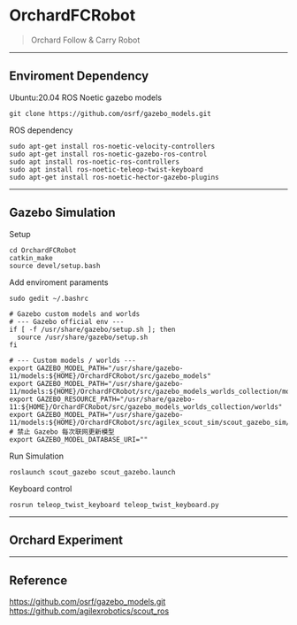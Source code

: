 # OrchardFCRobot
>Orchard Follow & Carry Robot

---
## Enviroment Dependency
Ubuntu:20.04
ROS Noetic
gazebo models
```commandline
git clone https://github.com/osrf/gazebo_models.git
```
ROS dependency
```commandline
sudo apt-get install ros-noetic-velocity-controllers
sudo apt-get install ros-noetic-gazebo-ros-control
sudo apt install ros-noetic-ros-controllers
sudo apt install ros-noetic-teleop-twist-keyboard
sudo apt-get install ros-noetic-hector-gazebo-plugins
```

---
## Gazebo Simulation
Setup
```commandline
cd OrchardFCRobot
catkin_make
source devel/setup.bash
```

Add enviroment paraments
```commandline
sudo gedit ~/.bashrc
```

```commandline
# Gazebo custom models and worlds
# --- Gazebo official env ---
if [ -f /usr/share/gazebo/setup.sh ]; then
  source /usr/share/gazebo/setup.sh
fi

# --- Custom models / worlds ---
export GAZEBO_MODEL_PATH="/usr/share/gazebo-11/models:${HOME}/OrchardFCRobot/src/gazebo_models"
export GAZEBO_MODEL_PATH="/usr/share/gazebo-11/models:${HOME}/OrchardFCRobot/src/gazebo_models_worlds_collection/models"
export GAZEBO_RESOURCE_PATH="/usr/share/gazebo-11:${HOME}/OrchardFCRobot/src/gazebo_models_worlds_collection/worlds"
export GAZEBO_MODEL_PATH="/usr/share/gazebo-11/models:${HOME}/OrchardFCRobot/src/agilex_scout_sim/scout_gazebo_sim/models"
# 禁止 Gazebo 每次联网更新模型
export GAZEBO_MODEL_DATABASE_URI=""
```

Run Simulation
```commandline
roslaunch scout_gazebo scout_gazebo.launch 
```

Keyboard control
```commandline
rosrun teleop_twist_keyboard teleop_twist_keyboard.py
```

---
## Orchard Experiment


---
## Reference
https://github.com/osrf/gazebo_models.git
https://github.com/agilexrobotics/scout_ros